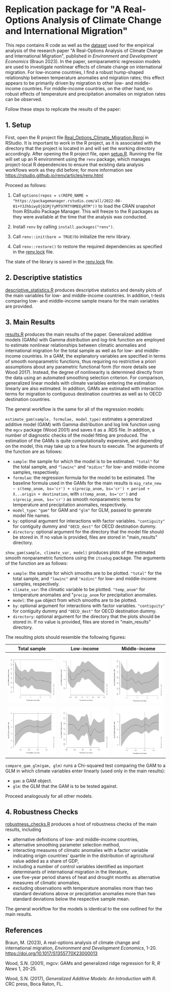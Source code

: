 # Replication package for "A Real-Options Analysis of Climate Change and International Migration"

This repo contains R code as well as the [dataset](prepared/Dataset_final.csv) used for the empirical analysis of the research paper "A Real-Options Analysis of Climate Change and International Migration", published in *Environment and Development Economics* (Braun 2023).
In the paper, semiparametric regression models are used to investigate nonlinear effects of climate change on international migration. For low-income countries, I find a robust hump-shaped relationship between temperature anomalies and migration rates; this effect appears to be primarily driven by migration to other low- and middle-income countries. For middle-income countries, on the other hand, no robust effects of temperature and precipitation anomalies on migration rates can be observed.

Follow these steps to replicate the results of the paper:

## 1. Setup

First, open the R project file [Real_Options_Climate_Migration.Rproj](Real_Options_Climate_Migration.Rproj) in RStudio. It is important to work in the R project, as it is associated with the directory that the project is located in and will set the working directory accordingly.
After opening the R project file, open [setup.R](setup.R). Running the file will set up an R environment using the `renv` package, which manages project-local R dependencies to ensure that existing data analysis workflows work as they did before;
for more information see https://rstudio.github.io/renv/articles/renv.html

Proceed as follows:

1. Call `options(repos = c(REPO_NAME = "https://packagemanager.rstudio.com/all/2022-08-01+Y3JhbiwyOjQ1MjYyMTU7RTY0MEEyRTM"))`
to load the CRAN snapshot from RStudio Package Manager. This will freeze to the R packages as they were available at the time that the analysis was conducted.

2. Install `renv` by calling `install.packages("renv")`.

3. Call `renv::init(bare = TRUE)`to initialize the renv library.

4. Call `renv::restore()` to restore the required dependencies as specified in the [renv.lock](renv.lock) file.

The state of the library is saved in the [renv.lock](renv.lock) file.

## 2. Descriptive statistics

[descriptive_statistics.R](scripts/descriptive_statistics.R) produces descriptive statistics and density plots of the main variables for low- and middle-income countries.
In addition, t-tests comparing low- and middle-income sample means for the main variables are provided.

## 3. Main Results

[results.R](scripts/results.R) produces the main results of the paper. Generalized additive models (GAMs) with Gamma distribution and log-link function are employed to estimate nonlinear relationships between climatic anomalies and international migration for the total sample as well as for low- and middle-income countries. In a GAM, the explanatory variables are specified in terms of smooth nonparametric functions, thus requiring no restrictive a priori assumptions about any parametric functional form (for more details see Wood 2017). Instead, the degree of nonlinearity is determined directly from the data using an automated smoothing selection criterion. For comparison, generalized linear models with climate variables entering the estimation linearly are also estimated. In addition, GAMs are estimated with interaction terms for migration to contiguous destination countries as well as to OECD destination countries.

The general workflow is the same for all of the regression models:

`estimate_gam(sample, formulae, model_type)` estimates a generalized additive model (GAM) with Gamma distribution and log link function using the `mgcv` package (Wood 2001) and saves it as a .RDS file. In addition, a number of diagnostic checks of the model fitting are produced. The estimation of the GAMs is quite computationally expensive, and depending on the model, this may take up to a few hours to execute. The arguments of the function are as follows:
  - `sample`: the sample for which the model is to be estimated. `"total"` for the total sample, and `"lowinc"` and `"midinc"` for low- and middle-income samples, respectively.
  - `formulae`: the regression formula for the model to be estimated. The baseline formula used in the GAMs for the main results is ```mig_rate_new ~ s(temp_anom, bs='cr') + s(precip_anom, bs='cr') + period + X...origin + destination```, with `s(temp_anom, bs='cr')` and `s(precip_anom, bs='cr')` as smooth nonparametric terms for temperature and precipitation anomalies, respectively.
  - `model_type`: `"gam"` for GAM and `"glm"` for GLM, passed to generate model file names.
  - `by`: optional argument for interactions with factor variables. `"contiguity"` for contiguity dummy and `"OECD_dest"` for OECD destination dummy.
  - `directory`: optional argument for the directory that the model file should be stored in. If no value is provided, files are stored in "main_results" directory.

`show_gam(sample, climate_var, model)` produces plots of the estimated smooth nonparametric functions using the `itsadug` package. The arguments of the function are as follows:
- `sample`: the sample for which smooths are to be plotted. `"total"` for the total sample, and `"lowinc"` and `"midinc"` for low- and middle-income samples, respectively.
- `climate_var`: the climatic variable to be plotted. `"temp_anom"` for temperature anomalies and "`precip_anom` for precipitation anomalies.
- `model`: the `gam` object from which smooths are to be plotted.
- `by`: optional argument for interactions with factor variables. `"contiguity"` for contiguity dummy and `"OECD_dest"` for OECD destination dummy.
- `directory`: optional argument for the directory that the plots should be stored in. If no value is provided, files are stored in "main_results" directory.

The resulting plots should resemble the following figures:

|Total sample|Low-income|Middle-income|
|----|----|----|
|![gam_temp_anom_total](figures/main_results/gam_temp_anom_total.png)|![gam_temp_anom_lowinc](figures/main_results/gam_temp_anom_lowinc.png)|![gam_temp_anom_midinc](figures/main_results/gam_temp_anom_midinc.png)|
|![gam_precip_anom_total](figures/main_results/gam_precip_anom_total.png)|![gam_precip_anom_lowinc](figures/main_results/gam_precip_anom_lowinc.png)|![gam_precip_anom_midinc](figures/main_results/gam_precip_anom_midinc.png)|

`compare_gam_glm(gam, glm)` runs a Chi-squared test comparing the GAM to a GLM in which climate variables enter linearly (used only in the main results):
- `gam`: a GAM object.
- `glm`: the GLM that the GAM is to be tested against.

Proceed analogously for all other models.

## 4. Robustness Checks

[robustness_checks.R](scripts/robustness_checks.R) produces a host of robustness checks of the main results, including

- alternative definitions of low- and middle-income countries,
- alternative smoothing parameter selection method,
- interacting measures of climatic anomalies with a factor variable indicating origin countries’ quartile in the distribution of agricultural value added as a share of GDP,
- including a number of control variables identified as important determinants of international migration in the literature,
- use five-year period shares of heat and drought months as alternative measures of climatic anomalies,
- excluding observations with temperature anomalies more than two standard deviations above or precipitation anomalies more than two standard deviations below the respective sample mean.

The general workflow for the models is identical to the one outlined for the main results.

## References

Braun, M. (2023), A real-options analysis of climate change and international migration, *Environment and Development Economics*, 1-20. https://doi.org/10.1017/S1355770X23000013

Wood, S.N. (2001), mgcv: GAMs and generalized ridge regression for R, *R News* 1, 20-25.

Wood, S.N. (2017), *Generalized Additive Models: An Introduction with R*. CRC press, Boca Raton, FL.
